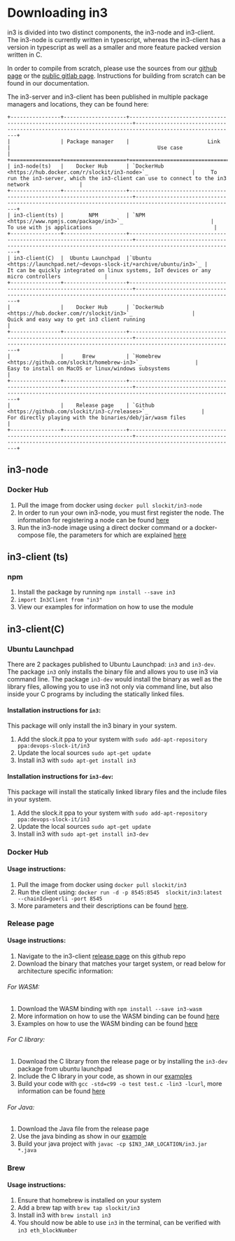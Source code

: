# Downloading in3

in3 is divided into two distinct components, the in3-node and in3-client. The in3-node is currently written in typescript, whereas the in3-client has a version in typescript as well as a smaller and more feature packed version written in C. 

In order to compile from scratch, please use the sources from our [github page](https://github.com/slockit/in3) or the [public gitlab page](https://public-git.slock.it). Instructions for building from scratch can be found in our documentation.

The in3-server and in3-client has been published in multiple package managers and locations, they can be found here:

```eval_rst
+----------------+--------------------+-----------------------------------------------------------------------+------------------------------------------------------------------------------------------------------+
|                | Package manager    |                         Link                                          |                                               Use case                                               |                                                                                                             
+================+====================+=======================================================================+======================================================================================================+
| in3-node(ts)   |    Docker Hub      | `DockerHub <https://hub.docker.com/r/slockit/in3-node>`_              |     To run the in3-server, which the in3-client can use to connect to the in3 network                |                                                                                                                     
+----------------+--------------------+-----------------------------------------------------------------------+------------------------------------------------------------------------------------------------------+
| in3-client(ts) |        NPM         | `NPM <https://www.npmjs.com/package/in3>`_                            |                                    To use with js applications                                       |                                                                                                                     
+----------------+--------------------+-----------------------------------------------------------------------+------------------------------------------------------------------------------------------------------+
| in3-client(C)  |  Ubuntu Launchpad  |`Ubuntu <https://launchpad.net/~devops-slock-it/+archive/ubuntu/in3>`_ |     It can be quickly integrated on linux systems, IoT devices or any micro controllers              |                                                                                                                     
+----------------+--------------------+-----------------------------------------------------------------------+------------------------------------------------------------------------------------------------------+
|                |    Docker Hub      | `DockerHub <https://hub.docker.com/r/slockit/in3>`_                   |                       Quick and easy way to get in3 client running                                   |                                                                                                                     
+----------------+--------------------+-----------------------------------------------------------------------+------------------------------------------------------------------------------------------------------+
|                |      Brew          | `Homebrew <https://github.com/slockit/homebrew-in3>`_                 |                    Easy to install on MacOS or linux/windows subsystems                              |                                                                                                                     
+----------------+--------------------+-----------------------------------------------------------------------+------------------------------------------------------------------------------------------------------+
|                |    Release page    | `Github <https://github.com/slockit/in3-c/releases>`_                 |                       For directly playing with the binaries/deb/jar/wasm files                      |                                                                                                                     
+----------------+--------------------+-----------------------------------------------------------------------+------------------------------------------------------------------------------------------------------+
```


## in3-node
### Docker Hub
1. Pull the image from docker using ```docker pull slockit/in3-node```
2. In order to run your own in3-node, you must first register the node. The information for registering a node can be found 
[here](https://in3.readthedocs.io/en/develop/getting_started.html#registering-an-incubed-node)
3. Run the in3-node image using a direct docker command or a docker-compose file, the parameters for which are explained 
[here](https://in3.readthedocs.io/en/develop/api-node.html)


## in3-client (ts)
### npm
1. Install the package by running ```npm install --save in3```
2. ```import In3Client from "in3"```
3. View our examples for information on how to use the module

## in3-client(C)
### Ubuntu Launchpad 
 There are 2 packages published to Ubuntu Launchpad: ```in3``` and ```in3-dev```. The package ```in3``` only installs the
 binary file and allows you to use in3 via command line. The package ```in3-dev``` would install the binary as well as 
 the library files, allowing you to use in3 not only via command line, but also inside your C programs by including the
 statically linked files. 
 
 #### Installation instructions for ```in3```:
 
 This package will only install the in3 binary in your system.
 
 1. Add the slock.it ppa to your system with
 ```sudo add-apt-repository ppa:devops-slock-it/in3```
 2. Update the local sources ```sudo apt-get update```
 3. Install in3 with ```sudo apt-get install in3```

 #### Installation instructions for ```in3-dev```:
 
 This package will install the statically linked library files and the include files in your system. 
 
 1. Add the slock.it ppa to your system with
 ```sudo add-apt-repository ppa:devops-slock-it/in3```
 2. Update the local sources ```sudo apt-get update```
 3. Install in3 with ```sudo apt-get install in3-dev```
 
 ### Docker Hub
 #### Usage instructions:
 1. Pull the image from docker using ```docker pull slockit/in3```
 2. Run the client using: ```docker run -d -p 8545:8545  slockit/in3:latest --chainId=goerli -port 8545```
 3. More parameters and their descriptions can be found [here](https://in3.readthedocs.io/en/develop/getting_started.html#as-docker-container). 
 
 ### Release page
 #### Usage instructions:
 1. Navigate to the in3-client [release page](https://github.com/slockit/in3-c/releases) on this github repo 
 2. Download the binary that matches your target system, or read below for architecture specific information:
 
 ###### For WASM:
 1. Download the WASM binding with ```npm install --save in3-wasm```
 2. More information on how to use the WASM binding can be found [here](https://www.npmjs.com/package/in3-wasm)
 3. Examples on how to use the WASM binding can be found [here](https://github.com/slockit/in3-c/tree/master/examples/js)
 
 ###### For C library:
 1. Download the C library from the release page or by installing the ```in3-dev``` package from ubuntu launchpad
 2. Include the C library in your code, as shown in our [examples](https://github.com/slockit/in3-c/tree/master/examples/c)
 3. Build your code with ```gcc -std=c99 -o test test.c -lin3 -lcurl```, more information can be found [here](https://github.com/slockit/in3-c/blob/master/examples/c/build.sh)
 
  ###### For Java:
  1. Download the Java file from the release page
  2. Use the java binding as show in our [example](https://github.com/slockit/in3-c/blob/master/examples/java/GetBlockRPC.java)
  3. Build your java project with ```javac -cp $IN3_JAR_LOCATION/in3.jar *.java```
  
 ### Brew
 #### Usage instructions:
 1. Ensure that homebrew is installed on your system
 2. Add a brew tap with ```brew tap slockit/in3```
 3. Install in3 with ```brew install in3```
 4. You should now be able to use ```in3``` in the terminal, can be verified with ```in3 eth_blockNumber```
 
